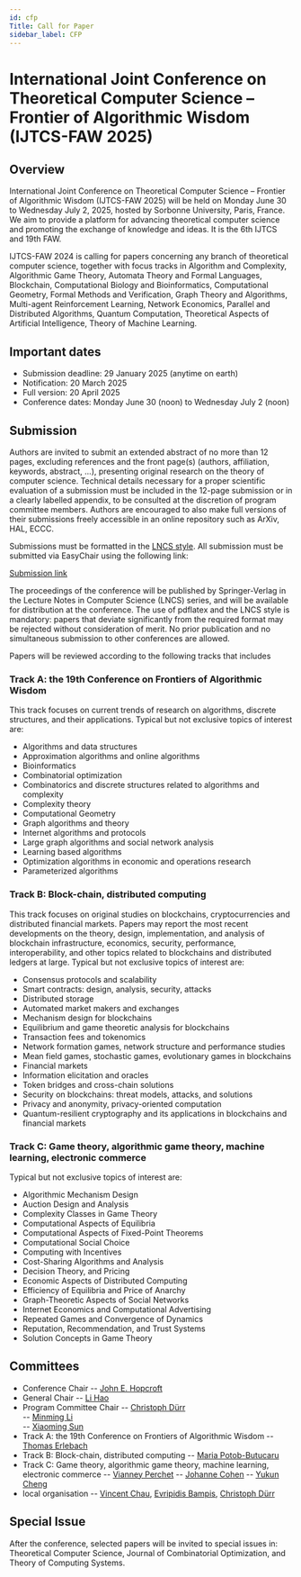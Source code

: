 ```yaml
---
id: cfp
Title: Call for Paper
sidebar_label: CFP
---
```


# International Joint Conference on Theoretical Computer Science – Frontier of Algorithmic Wisdom (IJTCS-FAW 2025)


## Overview

International Joint Conference on Theoretical Computer Science – Frontier of Algorithmic Wisdom (IJTCS-FAW 2025) will be held on Monday June 30 to Wednesday July 2, 2025, hosted by Sorbonne University, Paris, France. We aim to provide a platform for advancing theoretical computer science and promoting the exchange of knowledge and ideas. It is the 6th IJTCS and 19th FAW. 

IJTCS-FAW 2024 is calling for papers concerning any branch of theoretical computer science, together with focus tracks in Algorithm and Complexity, Algorithmic Game Theory, Automata Theory and Formal Languages, Blockchain, Computational Biology and Bioinformatics, Computational Geometry, Formal Methods and Verification, Graph Theory and Algorithms, Multi-agent Reinforcement Learning, Network Economics, Parallel and Distributed Algorithms, Quantum Computation, Theoretical Aspects of Artificial Intelligence, Theory of Machine Learning. 

## Important dates



- Submission deadline: 29 January 2025 (anytime on earth)
- Notification: 20 March 2025
- Full version: 20 April 2025
- Conference dates: Monday June 30 (noon) to Wednesday July 2 (noon)

## Submission


Authors are invited to submit an extended abstract of no more than 12 pages, excluding references and the front page(s) (authors, affiliation, keywords, abstract, ...), presenting original research on the theory of computer science. Technical details necessary for a proper scientific evaluation of a submission must be included in the 12-page submission or in a clearly labelled appendix, to be consulted at the discretion of program committee members. Authors are encouraged to also make full versions of their submissions freely accessible in an online repository such as ArXiv, HAL, ECCC.

Submissions must be formatted in the [LNCS style](https://www.springer.com/gp/computer-science/lncs/conference-proceedings-guidelines). All submission must be submitted via EasyChair using the following link:

[Submission link](https://easychair.org/conferences/?conf=ijtcsfaw2025)

The proceedings of the conference will be published by Springer-Verlag in the Lecture Notes in Computer Science (LNCS) series, and will be available for distribution at the conference. The use of pdflatex and the LNCS style is mandatory: papers that deviate significantly from the required format may be rejected without consideration of merit. No prior publication and no simultaneous submission to other conferences are allowed.

Papers will be reviewed according to the following tracks that includes 

### Track A: the 19th Conference on Frontiers of Algorithmic Wisdom

This track focuses on current trends of research on algorithms, discrete structures, and their applications. Typical but not exclusive topics of interest are:
- Algorithms and data structures
- Approximation algorithms and online algorithms
- Bioinformatics
- Combinatorial optimization
- Combinatorics and discrete structures related to algorithms and complexity
- Complexity theory
- Computational Geometry
- Graph algorithms and theory
- Internet algorithms and protocols
- Large graph algorithms and social network analysis
- Learning based algorithms
- Optimization algorithms in economic and operations research
- Parameterized algorithms

### Track B: Block-chain, distributed computing

This track focuses on original studies on blockchains, cryptocurrencies and distributed financial markets. Papers may report the most recent developments on the theory, design, implementation, and analysis of blockchain infrastructure, economics, security, performance, interoperability, and other topics related to blockchains and distributed ledgers at large. Typical but not exclusive topics of interest are:
- Consensus protocols and scalability
- Smart contracts: design, analysis, security, attacks
- Distributed storage
- Automated market makers and exchanges
- Mechanism design for blockchains
- Equilibrium and game theoretic analysis for blockchains
- Transaction fees and tokenomics
- Network formation games, network structure and performance studies
- Mean field games, stochastic games, evolutionary games in blockchains
- Financial markets
- Information elicitation and oracles
- Token bridges and cross-chain solutions
- Security on blockchains: threat models, attacks, and solutions
- Privacy and anonymity, privacy-oriented computation
- Quantum-resilient cryptography and its applications in blockchains and financial markets

### Track C: Game theory, algorithmic game theory, machine learning, electronic commerce

Typical but not exclusive topics of interest are:
- Algorithmic Mechanism Design
- Auction Design and Analysis
- Complexity Classes in Game Theory
- Computational Aspects of Equilibria
- Computational Aspects of Fixed-Point Theorems
- Computational Social Choice
- Computing with Incentives
- Cost-Sharing Algorithms and Analysis
- Decision Theory, and Pricing
- Economic Aspects of Distributed Computing
- Efficiency of Equilibria and Price of Anarchy
- Graph-Theoretic Aspects of Social Networks
- Internet Economics and Computational Advertising
- Repeated Games and Convergence of Dynamics
- Reputation, Recommendation, and Trust Systems
- Solution Concepts in Game Theory

## Committees

- Conference Chair
-- [John E. Hopcroft](https://en.wikipedia.org/wiki/John_Hopcroft) 
- General Chair
-- [Li Hao](https://www.lri.fr/~li/English.html) 
- Program Committee Chair 
-- [Christoph Dürr](https://www.lip6.fr/Christoph.Durr)  
-- [Minming Li](https://www.cs.cityu.edu.hk/~minmli/)  
-- [Xiaoming Sun](http://english.ict.cas.cn/people/scien/bln/202303/t20230315_328241.html)  
- Track A: the 19th Conference on Frontiers of Algorithmic Wisdom
-- [Thomas Erlebach](https://www.durham.ac.uk/staff/thomas-erlebach/)
- Track B: Block-chain, distributed computing
-- [Maria Potob-Butucaru](https://lip6.fr/Maria.Potop-Butucaru)  
- Track C: Game theory, algorithmic game theory, machine learning, electronic commerce
-- [Vianney Perchet](https://www.ensae.fr/faculty/670-vianney-perchet)
-- [Johanne Cohen](https://www.lri.fr/~jcohen/fr/) 
-- [Yukun Cheng](http://busi.jiangnan.edu.cn/english/info/1892/10794.htm) 
- local organisation
-- [Vincent Chau](https://cs.seu.edu.cn/vincentchau/main.htm), [Evripidis Bampis](https://www.lip6.fr/Evripidis.Bampis), [Christoph Dürr](https://www.lip6.fr/Christoph.Durr) 


## Special Issue

After the conference, selected papers will be invited to special issues in: Theoretical Computer Science, Journal of Combinatorial Optimization, and Theory of Computing Systems.
